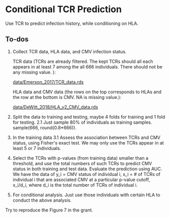 # Conditional TCR Prediction

Use TCR to predict infection history, while conditioning on HLA.

## To-dos

1. Collect TCR data, HLA data, and CMV infection status.

   TCR data (TCRs are already filtered. The kept TCRs should all each appears in at least 7 among the all 666 individuals. There should not be any missing value. ):
   
   [data/Emerson_2017/TCR_data.rds](https://github.com/Sun-lab/conditional_TCR_prediction/blob/main/data/Emerson_2017/TCR_data.rds)
   
   HLA data and CMV data (the rows on the top corresponds to HLAs and the row at the bottom is CMV. NA is missing value.):
   
   [data/DeWitt_2018/HLA_v2_CMV_data.rds](https://github.com/Sun-lab/conditional_TCR_prediction/blob/main/data/DeWitt_2018/HLA_v2_CMV_data.rds)

3. Split the data to training and testing, maybe 4 folds for training and 1 fold for testing.
   2.1 Just sample 80% of individuals as training samples. sample(666, round(0.8*666)).

4. In the training data
   3.1 Assess the association between TCRs and CMV status, using Fisher's exact test. We may only use the TCRs appear in at least 5 or 7 individuals.

5. Select the TCRs with p-values (from training data) smaller than a threshold, and use the total numbers of such TCRs to predict CMV status in both training and test data. Evaluate the prediction using AUC. We have the data of y_i = CMV status of individual i, x_i = # of TCRs of individual i that are associated CMV at a particular p-value cutoff, x_i/d_i, where d_i is the total number of TCRs of individual i.

6. For conditional analysis. Just use those individuals with certain HLA to conduct the above analysis.

Try to reproduce the Figure 7 in the grant.
